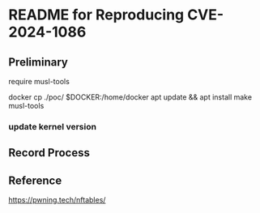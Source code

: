 # README for Reproducing CVE-2024-1086

## Preliminary

require musl-tools

docker cp ./poc/ $DOCKER:/home/docker
apt update && apt install make musl-tools

### update kernel version       

## Record Process

## Reference
https://pwning.tech/nftables/